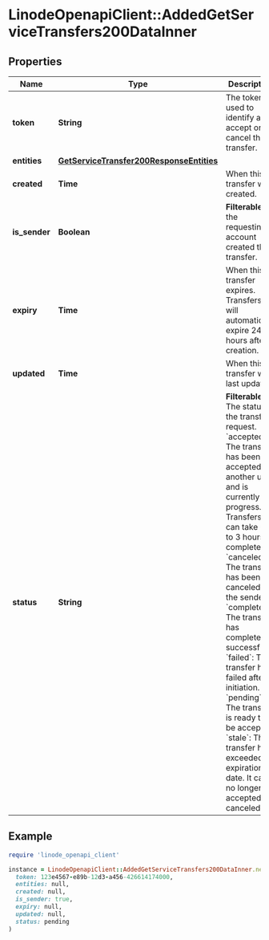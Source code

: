 # LinodeOpenapiClient::AddedGetServiceTransfers200DataInner

## Properties

| Name | Type | Description | Notes |
| ---- | ---- | ----------- | ----- |
| **token** | **String** | The token used to identify and accept or cancel this transfer. | [optional] |
| **entities** | [**GetServiceTransfer200ResponseEntities**](GetServiceTransfer200ResponseEntities.md) |  | [optional] |
| **created** | **Time** | When this transfer was created. | [optional] |
| **is_sender** | **Boolean** | __Filterable__ If the requesting account created this transfer. | [optional] |
| **expiry** | **Time** | When this transfer expires. Transfers will automatically expire 24 hours after creation. | [optional] |
| **updated** | **Time** | When this transfer was last updated. | [optional] |
| **status** | **String** | __Filterable__ The status of the transfer request.  &#x60;accepted&#x60;: The transfer has been accepted by another user and is currently in progress. Transfers can take up to 3 hours to complete.  &#x60;canceled&#x60;: The transfer has been canceled by the sender.  &#x60;completed&#x60;: The transfer has completed successfully.  &#x60;failed&#x60;: The transfer has failed after initiation.  &#x60;pending&#x60;: The transfer is ready to be accepted.  &#x60;stale&#x60;: The transfer has exceeded its expiration date. It can no longer be accepted or canceled. | [optional] |

## Example

```ruby
require 'linode_openapi_client'

instance = LinodeOpenapiClient::AddedGetServiceTransfers200DataInner.new(
  token: 123e4567-e89b-12d3-a456-426614174000,
  entities: null,
  created: null,
  is_sender: true,
  expiry: null,
  updated: null,
  status: pending
)
```

